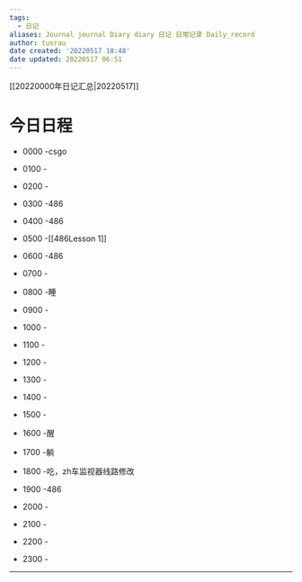 ```yaml
---
tags:
  - 日记
aliases: Journal journal Diary diary 日记 日常记录 Daily_record
author: tusrau
date created: '20220517 18:48'
date updated: 20220517 06:51
---
```


[[20220000年日记汇总|20220517]]

# 今日日程

- 0000 -csgo
- 0100 -
- 0200 -
- 0300 -486
- 0400 -486
- 0500 -[[486Lesson 1]]
- 0600 -486
- 0700 -
- 0800 -睡

- 0900 -
- 1000 -
- 1100 -
- 1200 -
- 1300 -
- 1400 -
- 1500 -
- 1600 -醒
- 1700 -躺
- 1800 -吃，zh车监视器线路修改

- 1900 -486
- 2000 -
- 2100 -
- 2200 -
- 2300 -

---
